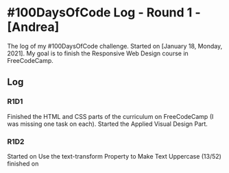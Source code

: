 # #100DaysOfCode Log - Round 1 - [Andrea]

The log of my #100DaysOfCode challenge. Started on [January 18, Monday, 2021]. My goal is to finish the Responsive Web Design course in FreeCodeCamp.

## Log

### R1D1 
Finished the HTML and CSS parts of the curriculum on FreeCodeCamp (I was missing one task on each). Started the Applied Visual Design Part.

### R1D2
Started on Use the text-transform Property to Make Text Uppercase (13/52) finished on 
